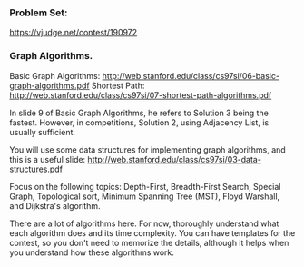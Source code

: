### Problem Set:
https://vjudge.net/contest/190972

### Graph Algorithms.
Basic Graph Algorithms: http://web.stanford.edu/class/cs97si/06-basic-graph-algorithms.pdf
Shortest Path: http://web.stanford.edu/class/cs97si/07-shortest-path-algorithms.pdf

In slide 9 of Basic Graph Algorithms, he refers to Solution 3 being the fastest. However, in competitions, Solution 2, using Adjacency List, is usually sufficient.

You will use some data structures for implementing graph algorithms, and this is a useful slide:
http://web.stanford.edu/class/cs97si/03-data-structures.pdf

Focus on the following topics: Depth-First, Breadth-First Search, Special Graph, Topological sort, Minimum Spanning Tree (MST), Floyd Warshall, and Dijkstra's algorithm.

There are a lot of algorithms here. For now, thoroughly understand what each algorithm does and its time complexity. You can have templates for the contest, so you don't need to memorize the details, although it helps when you understand how these algorithms work.
